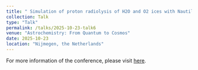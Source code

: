 ```yaml
---
title: " Simulation of proton radiolysis of H2O and O2 ices with Nautilus"
collection: Talk
type: "Talk"
permalink: /talks/2025-10-23-talk6
venue: "Astrochemistry: From Quantum to Cosmos"
date: 2025-10-23
location: "Nijmegen, the Netherlands"
---
```


For more information of the conference, please visit [here](https://indico.imapp.ru.nl/event/330/overview).
